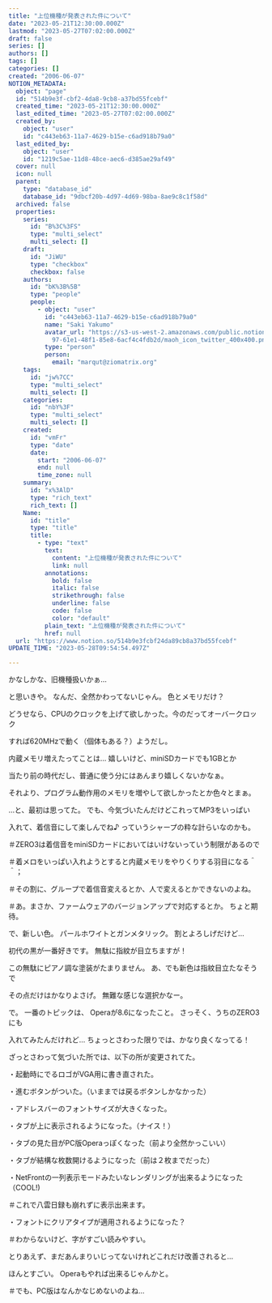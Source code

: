 ```yaml
---
title: "上位機種が発表された件について"
date: "2023-05-21T12:30:00.000Z"
lastmod: "2023-05-27T07:02:00.000Z"
draft: false
series: []
authors: []
tags: []
categories: []
created: "2006-06-07"
NOTION_METADATA:
  object: "page"
  id: "514b9e3f-cbf2-4da8-9cb8-a37bd55fcebf"
  created_time: "2023-05-21T12:30:00.000Z"
  last_edited_time: "2023-05-27T07:02:00.000Z"
  created_by:
    object: "user"
    id: "c443eb63-11a7-4629-b15e-c6ad918b79a0"
  last_edited_by:
    object: "user"
    id: "1219c5ae-11d8-48ce-aec6-d385ae29af49"
  cover: null
  icon: null
  parent:
    type: "database_id"
    database_id: "9dbcf20b-4d97-4d69-98ba-8ae9c8c1f58d"
  archived: false
  properties:
    series:
      id: "B%3C%3FS"
      type: "multi_select"
      multi_select: []
    draft:
      id: "JiWU"
      type: "checkbox"
      checkbox: false
    authors:
      id: "bK%3B%5B"
      type: "people"
      people:
        - object: "user"
          id: "c443eb63-11a7-4629-b15e-c6ad918b79a0"
          name: "Saki Yakumo"
          avatar_url: "https://s3-us-west-2.amazonaws.com/public.notion-static.com/3ad1c4\
            97-61e1-48f1-85e8-6acf4c4fdb2d/maoh_icon_twitter_400x400.png"
          type: "person"
          person:
            email: "marqut@ziomatrix.org"
    tags:
      id: "jw%7CC"
      type: "multi_select"
      multi_select: []
    categories:
      id: "nbY%3F"
      type: "multi_select"
      multi_select: []
    created:
      id: "vmFr"
      type: "date"
      date:
        start: "2006-06-07"
        end: null
        time_zone: null
    summary:
      id: "x%3AlD"
      type: "rich_text"
      rich_text: []
    Name:
      id: "title"
      type: "title"
      title:
        - type: "text"
          text:
            content: "上位機種が発表された件について"
            link: null
          annotations:
            bold: false
            italic: false
            strikethrough: false
            underline: false
            code: false
            color: "default"
          plain_text: "上位機種が発表された件について"
          href: null
  url: "https://www.notion.so/514b9e3fcbf24da89cb8a37bd55fcebf"
UPDATE_TIME: "2023-05-28T09:54:54.497Z"

---
```

<link rel="stylesheet" href="https://cdn.jsdelivr.net/npm/katex@0.16.2/dist/katex.min.css" integrity="sha384-bYdxxUwYipFNohQlHt0bjN/LCpueqWz13HufFEV1SUatKs1cm4L6fFgCi1jT643X" crossorigin="anonymous">


かなしかな、旧機種扱いかぁ…


と思いきや。 なんだ、全然かわってないじゃん。 色とメモリだけ？


どうせなら、CPUのクロックを上げて欲しかった。今のだってオーバークロック


すれば620MHzで動く（個体もある？）ようだし。


内蔵メモリ増えたってことは… 嬉しいけど、miniSDカードでも1GBとか


当たり前の時代だし、普通に使う分にはあんまり嬉しくないかなぁ。


それより、プログラム動作用のメモリを増やして欲しかったとか色々とまぁ。


…と、最初は思ってた。 でも、今気づいたんだけどこれってMP3をいっぱい


入れて、着信音にして楽しんでね♪ っていうシャープの粋な計らいなのかも。


＃ZERO3は着信音をminiSDカードにおいてはいけないっていう制限があるので


＃着メロをいっぱい入れようとすると内蔵メモリをやりくりする羽目になる＾＾；


＃その割に、グループで着信音変えるとか、人で変えるとかできないのよね。


＃あ。まさか、ファームウェアのバージョンアップで対応するとか。 ちょと期待。


で、新しい色。 パールホワイトとガンメタリック。 割とよろしげだけど…


初代の黒が一番好きです。 無駄に指紋が目立ちますが！


この無駄にピアノ調な塗装がたまりません。 あ、でも新色は指紋目立たなそうで


その点だけはかなりよさげ。 無難な感じな選択かなー。


で。 一番のトピックは、 Operaが8.6になったこと。 さっそく、うちのZERO3にも


入れてみたんだけれど… ちょっとさわった限りでは、かなり良くなってる！


ざっとさわって気づいた所では、以下の所が変更されてた。


・起動時にでるロゴがVGA用に書き直された。


・進むボタンがついた。（いままでは戻るボタンしかなかった）


・アドレスバーのフォントサイズが大きくなった。


・タブが上に表示されるようになった。（ナイス！）


・タブの見た目がPC版Operaっぽくなった（前より全然かっこいい）


・タブが結構な枚数開けるようになった（前は２枚までだった）


・NetFrontの一列表示モードみたいなレンダリングが出来るようになった（COOL!)


＃これで八雲日録も崩れずに表示出来ます。


・フォントにクリアタイプが適用されるようになった？


＃わからないけど、字がすごい読みやすい。


とりあえず、まだあんまりいじってないけれどこれだけ改善されると…


ほんとすごい。 Operaもやれば出来るじゃんかと。


＃でも、PC版はなんかなじめないのよね…

